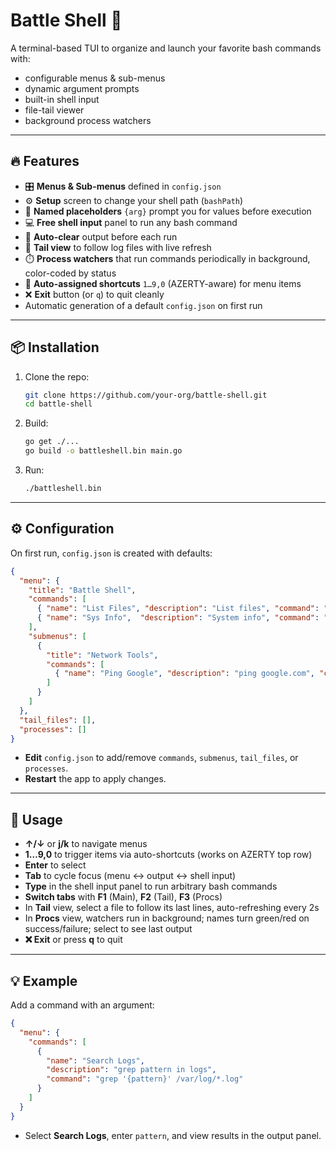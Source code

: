 # Battle Shell 🚀

A terminal-based TUI to organize and launch your favorite bash commands with:

- configurable menus & sub-menus  
- dynamic argument prompts  
- built-in shell input  
- file-tail viewer  
- background process watchers  

---

## 🔥 Features

- 🎛️ **Menus & Sub-menus** defined in `config.json`  
- ⚙️ **Setup** screen to change your shell path (`bashPath`)  
- 📝 **Named placeholders** `{arg}` prompt you for values before execution  
- 💻 **Free shell input** panel to run any bash command  
- 🧹 **Auto-clear** output before each run  
- 📜 **Tail view** to follow log files with live refresh  
- ⏱️ **Process watchers** that run commands periodically in background, color-coded by status  
- 🔢 **Auto-assigned shortcuts** `1…9,0` (AZERTY-aware) for menu items  
- ❌ **Exit** button (or `q`) to quit cleanly  
- Automatic generation of a default `config.json` on first run  

---

## 📦 Installation

1. Clone the repo:  
   ```bash
   git clone https://github.com/your-org/battle-shell.git
   cd battle-shell
   ```
2. Build:  
   ```bash
   go get ./...
   go build -o battleshell.bin main.go
   ```
3. Run:  
   ```bash
   ./battleshell.bin
   ```

---

## ⚙️ Configuration

On first run, `config.json` is created with defaults:

```json
{
  "menu": {
    "title": "Battle Shell",
    "commands": [
      { "name": "List Files", "description": "List files", "command": "ls -l" },
      { "name": "Sys Info",  "description": "System info", "command": "uname -a" }
    ],
    "submenus": [
      {
        "title": "Network Tools",
        "commands": [
          { "name": "Ping Google", "description": "ping google.com", "command": "ping -c3 google.com" }
        ]
      }
    ]
  },
  "tail_files": [],
  "processes": []
}
```

- **Edit** `config.json` to add/remove `commands`, `submenus`, `tail_files`, or `processes`.  
- **Restart** the app to apply changes.

---

## 🚀 Usage

- **↑/↓** or **j/k** to navigate menus  
- **1…9,0** to trigger items via auto-shortcuts (works on AZERTY top row)  
- **Enter** to select  
- **Tab** to cycle focus (menu ↔ output ↔ shell input)  
- **Type** in the shell input panel to run arbitrary bash commands  
- **Switch tabs** with **F1** (Main), **F2** (Tail), **F3** (Procs)  
- In **Tail** view, select a file to follow its last lines, auto-refreshing every 2s  
- In **Procs** view, watchers run in background; names turn green/red on success/failure; select to see last output  
- **❌ Exit** or press **q** to quit  

---

## 💡 Example

Add a command with an argument:

```json
{
  "menu": {
    "commands": [
      {
        "name": "Search Logs",
        "description": "grep pattern in logs",
        "command": "grep '{pattern}' /var/log/*.log"
      }
    ]
  }
}
```

- Select **Search Logs**, enter `pattern`, and view results in the output panel.
